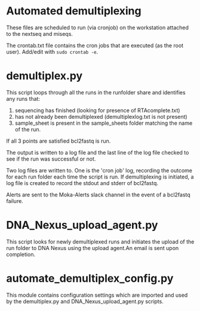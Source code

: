 # Automated demultiplexing
These files are scheduled to run (via cronjob) on the workstation attached to the nextseq and miseqs.

The crontab.txt file contains the cron jobs that are executed (as the root user). Add/edit with `sudo crontab -e`.

# demultiplex.py
This script loops through all the runs in the runfolder share and identifies any runs that:
 1. sequencing has finished (looking for presence of RTAcomplete.txt)
 2. has not already been demultiplexed (demultiplexlog.txt is not present)
 3. sample_sheet is present in the sample_sheets folder matching the name of the run.

If all 3 points are satisfied bcl2fastq is run.

The output is written to a log file and the last line of the log file checked to see if the run was successful or not.

Two log files are written to. One is the 'cron job' log, recording the outcome for each run folder each time the script is run.
If demultiplexing is initiated, a log file is created to record the stdout and stderr of bcl2fastq.

Alerts are sent to the Moka-Alerts slack channel in the event of a bcl2fastq failure.

# DNA_Nexus_upload_agent.py
This script looks for newly demultiplexed runs and initiates the upload of the run folder to DNA Nexus using the upload agent.An email is sent upon completion.

# automate_demultiplex_config.py
This module contains configuration settings which are imported and used by the demultiplex.py and DNA_Nexus_upload_agent.py scripts. 
